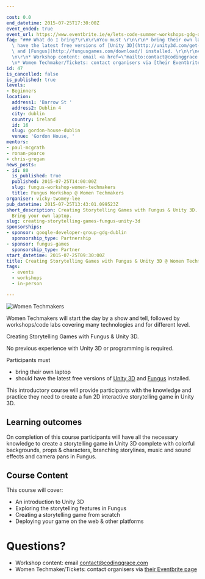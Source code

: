 ```yaml
---

cost: 0.0
end_datetime: 2015-07-25T17:30:00Z
event_ended: true
event_url: https://www.eventbrite.ie/e/lets-code-summer-workshops-gdg-dublin-women-techmakers-coding-grace-tickets-17488726251
faq: "### What do I bring?\r\n\r\nYou must \r\n\r\n* bring their own laptop\r\n* should\
  \ have the latest free versions of [Unity 3D](http://unity3d.com/get-unity/download)\
  \ and [Fungus](http://fungusgames.com/download/) installed. \r\n\r\n### Questions?\r\
  \n\r\n* Workshop content: email <a href=\"mailto:contact@codinggrace.com\">contact@codinggrace.com</a>\r\
  \n* Women Techmaker/Tickets: contact organisers via [their Eventbrite page](https://www.eventbrite.ie/e/lets-code-summer-workshops-gdg-dublin-women-techmakers-coding-grace-tickets-17488726251)"
id: 47
is_cancelled: false
is_published: true
levels:
- Beginners
location:
  address1: 'Barrow St '
  address2: Dublin 4
  city: dublin
  country: ireland
  id: 16
  slug: gordon-house-dublin
  venue: 'Gordon House, '
mentors:
- paul-mcgrath
- ronan-pearce
- chris-gregan
news_posts:
- id: 80
  is_published: true
  published: 2015-07-25T14:00:00Z
  slug: fungus-workshop-women-techmakers
  title: Fungus Workshop @ Women Techmakers
organiser: vicky-twomey-lee
pub_datetime: 2015-07-25T13:43:01.099523Z
short_description: Creating Storytelling Games with Fungus & Unity 3D. Beginners-friendly.
  Bring your own laptop.
slug: creating-storytelling-games-fungus-unity-3d
sponsorships:
- sponsor: google-developer-group-gdg-dublin
  sponsorship_type: Partnership
- sponsor: fungus-games
  sponsorship_type: Partner
start_datetime: 2015-07-25T09:30:00Z
title: Creating Storytelling Games with Fungus & Unity 3D @ Women Techmakers
tags:
  - events
  - workshops
  - in-person

---
```


![Women Techmakers](http://i.minus.com/iyuzdSxeS50XV.png)

Women Techmakers will start the day by a show and tell, followed by workshops/code labs covering many technologies and for different level. 

Creating Storytelling Games with Fungus & Unity 3D. 

No previous experience with Unity 3D or programming is required. 

Participants must 

* bring their own laptop
* should have the latest free versions of [Unity 3D](http://unity3d.com/get-unity/download) and [Fungus](http://fungusgames.com/download/) installed. 

This introductory course will provide participants with the knowledge and practice they need to create a fun 2D interactive storytelling game in Unity 3D.

## Learning outcomes
On completion of this course participants will have all the necessary knowledge to create a storytelling game in Unity 3D complete with colorful backgrounds, props & characters, branching storylines, music and sound effects and camera pans in Fungus.

## Course Content
This course will cover:

* An introduction to Unity 3D
* Exploring the storytelling features in Fungus
* Creating a storytelling game from scratch
* Deploying your game on the web & other platforms

# Questions?
* Workshop content: email <a href="mailto:contact@codinggrace.com">contact@codinggrace.com</a>
* Women Techmaker/Tickets: contact organisers via [their Eventbrite page](https://www.eventbrite.ie/e/lets-code-summer-workshops-gdg-dublin-women-techmakers-coding-grace-tickets-17488726251)